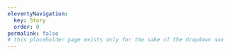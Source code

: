 ```yaml
---
eleventyNavigation:
  key: Story
  order: 0
permalink: false
# this placeholder page exists only for the sake of the dropdown nav
---
```

